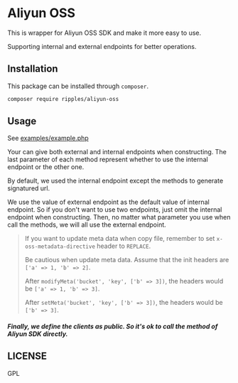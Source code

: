 # Aliyun OSS

This is wrapper for Aliyun OSS SDK and make it more easy to use.

Supporting internal and external endpoints for better operations.

## Installation

This package can be installed through `composer`.

```bash
composer require ripples/aliyun-oss
```

## Usage

See [examples/example.php](examples/example.php)

Your can give both external and internal endpoints when constructing.
The last parameter of each method represent whether to use the internal endpoint or the other one.

By default, we used the internal endpoint except the methods to generate signatured url.

We use the value of external endpoint as the default value of internal endpoint.
So if you don't want to use two endpoints, just omit the internal endpoint when constructing.
Then, no matter what parameter you use when call the methods, we will all use the external endpoint.

> If you want to update meta data when copy file, remember to set `x-oss-metadata-directive` header to `REPLACE`.
> 
> Be cautious when update meta data.
> Assume that the init headers are `['a' => 1, 'b' => 2]`.
> 
> After `modifyMeta('bucket', 'key', ['b' => 3])`, the headers would be `['a' => 1, 'b' => 3]`.
> 
> After `setMeta('bucket', 'key', ['b' => 3])`, the headers would be `['b' => 3]`.

##### Finally, we define the clients as public. So it's ok to call the method of Aliyun SDK directly.

## LICENSE
GPL